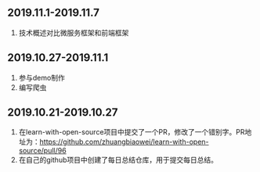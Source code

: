 ﻿## 2019.11.1-2019.11.7
1. 技术概述对比微服务框架和前端框架

## 2019.10.27-2019.11.1
1. 参与demo制作
2. 编写爬虫
## 2019.10.21-2019.10.27
1. 在learn-with-open-source项目中提交了一个PR，修改了一个错别字。PR地址为：https://github.com/zhuangbiaowei/learn-with-open-source/pull/96
2. 在自己的github项目中创建了每日总结仓库，用于提交每日总结。




 
